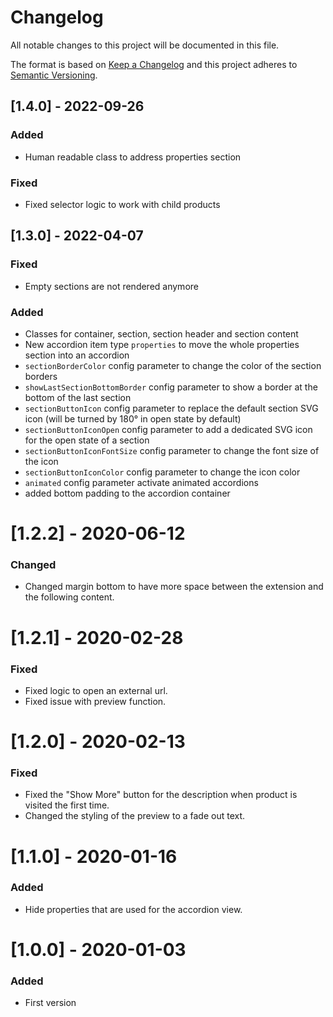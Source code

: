 # Changelog

All notable changes to this project will be documented in this file.

The format is based on [Keep a Changelog](http://keepachangelog.com/) and this project adheres to [Semantic Versioning](http://semver.org/).

## [1.4.0] - 2022-09-26
### Added
- Human readable class to address properties section
### Fixed
- Fixed selector logic to work with child products

## [1.3.0] - 2022-04-07
### Fixed
- Empty sections are not rendered anymore
### Added
- Classes for container, section, section header and section content
- New accordion item type `properties` to move the whole properties section into an accordion
- `sectionBorderColor` config parameter to change the color of the section borders
- `showLastSectionBottomBorder` config parameter to show a border at the bottom of the last section
- `sectionButtonIcon` config parameter to replace the default section SVG icon (will be turned by 180° in open state by default)
- `sectionButtonIconOpen` config parameter to add a dedicated SVG icon for the open state of a section
- `sectionButtonIconFontSize` config parameter to change the font size of the icon
- `sectionButtonIconColor` config parameter to change the icon color
- `animated` config parameter activate animated accordions
- added bottom padding to the accordion container

# [1.2.2] - 2020-06-12
### Changed
- Changed margin bottom to have more space between the extension and the following content.

# [1.2.1] - 2020-02-28
### Fixed
- Fixed logic to open an external url.
- Fixed issue with preview function.

# [1.2.0] - 2020-02-13
### Fixed
- Fixed the "Show More" button for the description when product is visited the first time.
- Changed the styling of the preview to a fade out text.

# [1.1.0] - 2020-01-16
### Added
- Hide properties that are used for the accordion view.

# [1.0.0] - 2020-01-03
### Added
- First version
